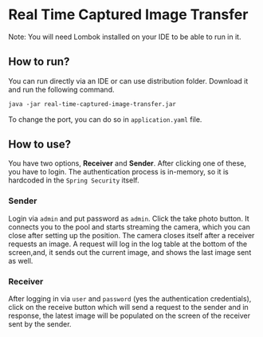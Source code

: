 # Real Time Captured Image Transfer

Note: You will need Lombok installed on your IDE to be able to run in it. 

## How to run?
You can run directly via an IDE or can use distribution folder. Download it and run the following command.
```dtd
java -jar real-time-captured-image-transfer.jar
```

To change the port, you can do so in ```application.yaml``` file.

## How to use?
You have two options, **Receiver** and **Sender**. After clicking one of these, you have to login.
The authentication process is in-memory, so it is hardcoded in the ```Spring Security``` itself.

### Sender
Login via ```admin``` and put password as ```admin```. Click the take photo button. 
It connects you to the pool and starts streaming the camera, which you can close after setting up the position.
The camera closes itself after a receiver requests an image. 
A request will log in the log table at the bottom of the screen,and,
it sends out the current image, and shows the last image sent as well.

### Receiver
After logging in  via ```user``` and ```password``` (yes the authentication credentials),
click on the receive button which will send a request to the sender and in response,
the latest image will be populated on the screen of the receiver sent by the sender.

 


